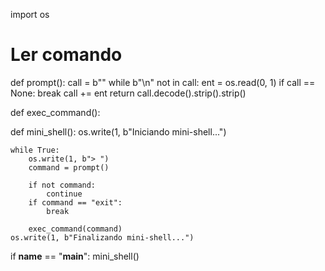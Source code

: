 import os

# Ler comando
def prompt():
    call = b""
    while b"\n" not in call:
        ent = os.read(0, 1)
        if call == None: break
    call += ent
    return call.decode().strip().strip()

def exec_command():
    

def mini_shell():
    os.write(1, b"Iniciando mini-shell...")

    while True:
        os.write(1, b"> ")
        command = prompt()

        if not command:
            continue
        if command == "exit":
            break
            
        exec_command(command)
    os.write(1, b"Finalizando mini-shell...")

if __name__ == "__main__":
    mini_shell()
